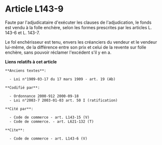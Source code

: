 # Article L143-9

Faute par l'adjudicataire d'exécuter les clauses de l'adjudication, le fonds est vendu à la folle enchère, selon les formes
prescrites par les articles L. 143-6 et L. 143-7. 

Le fol enchérisseur est tenu, envers les créanciers du vendeur et le vendeur lui-même, de la différence entre son prix et
celui de la revente sur folle enchère, sans pouvoir réclamer l'excédent s'il y en a.

**Liens relatifs à cet article**

	**Anciens textes**:

	  - Loi n°1909-03-17 du 17 mars 1909 - art. 19 (Ab)

	**Codifié par**:

	  - Ordonnance 2000-912 2000-09-18
	  - Loi n°2003-7 2003-01-03 art. 50 I (ratification)

	**Cité par**:

	  - Code de commerce - art. L143-15 (V)
	  - Code de commerce. - art. L621-132 (T)

	**Cite**:

	  - Code de commerce - art. L143-6 (V)
